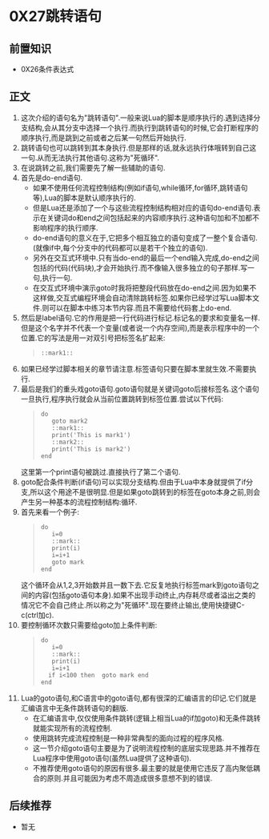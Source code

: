 # 0X27跳转语句
## 前置知识
* 0X26条件表达式
## 正文
1. 这次介绍的语句名为"跳转语句".一般来说Lua的脚本是顺序执行的.遇到选择分支结构,会从其分支中选择一个执行.而执行到跳转语句的时候,它会打断程序的顺序执行,而是跳到之前或者之后某一句然后开始执行.
2. 跳转语句也可以跳转到其本身执行.但是那样的话,就永远执行体哦转到自己这一句.从而无法执行其他语句.这称为"死循环".
3. 在说跳转之前,我们需要先了解一些辅助的语句.
4. 首先是do-end语句.
    * 如果不使用任何流程控制结构(例如if语句,while循环,for循环,跳转语句等),Lua的脚本是默认顺序执行的.
    * 但是Lua还是添加了一个与这些流程控制结构相对应的语句do-end语句.表示在关键词do和end之间包括起来的内容顺序执行.这种语句加和不加都不影响程序的执行顺序.
    * do-end语句的意义在于,它把多个相互独立的语句变成了一整个复合语句.(就像if中,每个分支中的代码都可以是若干个独立的语句).
    * 另外在交互式环境中.只有当do-end的最后一个end输入完成,do-end之间包括的代码(代码块),才会开始执行.而不像输入很多独立的句子那样.写一句,执行一句.
    * 在交互式环境中演示goto时我将把整段代码放在do-end之间.因为如果不这样做,交互式编程环境会自动清除跳转标签.如果你已经学过写Lua脚本文件.则可以在脚本中练习本节内容.而且不需要给代码套上do-end.
5. 然后是label语句.它的作用是把一行代码进行标记.标记名的要求和变量名一样.但是这个名字并不代表一个变量(或者说一个内存空间),而是表示程序中的一个位置.它的写法是用一对双引号把标签名扩起来:
    >```
    >::mark1::
    >```
6. 如果已经学过脚本相关的章节请注意.标签语句只要在脚本里就生效.不需要执行.
7. 最后是我们的重头戏goto语句.goto语句就是关键词goto后接标签名.这个语句一旦执行,程序执行就会从当前位置跳转到标签位置.尝试以下代码:
    >```
    >do
    >    goto mark2
    >    ::mark1::
    >    print('This is mark1')
    >    ::mark2::
    >    print('This is mark2')
    >end
    >```
    这里第一个print语句被跳过.直接执行了第二个语句.
8. goto配合条件判断(if语句)可以实现分支结构.但由于Lua中本身就提供了if分支,所以这个用途不是很明显.但是如果goto跳转到的标签在goto本身之前,则会产生另一种基本的流程控制结构:循环.
9. 首先来看一个例子:
    >```
    >do 
    >    i=0
    >    ::mark::
    >    print(i)
    >    i=i+1
    >    goto mark
    >end
    >```
    这个循环会从1,2,3开始数并且一数下去.它反复地执行标签mark到goto语句之间的内容(包括goto语句本身).如果不出现手动终止,内存耗尽或者溢出之类的情况它不会自己终止.所以称之为"死循环".现在要终止输出,使用快捷键C-c(ctrl加c).
10. 要控制循环次数只需要给goto加上条件判断:
    >```
    >do 
    >    i=0
    >    ::mark::
    >    print(i)
    >    i=i+1
    >   if i<100 then  goto mark end
    >end
    >```
11. Lua的goto语句,和C语言中的goto语句,都有很深的汇编语言的印记.它们就是汇编语言中无条件跳转语句的翻版.
    * 在汇编语言中,仅仅使用条件跳转(逻辑上相当Lua的if加goto)和无条件跳转就能实现所有的流程控制.
    * 使用跳转完成流程控制是一种非常典型的面向过程的程序风格.
    * 这一节介绍goto语句主要是为了说明流程控制的底层实现思路.并不推荐在Lua程序中使用goto语句(虽然Lua提供了这种语句).
    * 不推荐使用goto语句的原因有很多.最主要的就是使用它违反了高内聚低耦合的原则.并且可能因为考虑不周造成很多意想不到的错误.
## 后续推荐
* 暂无